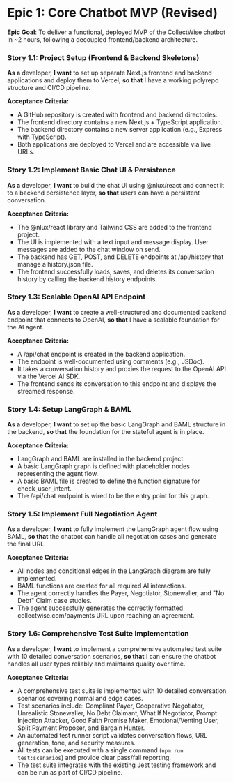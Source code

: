 # Epic 1: Core Chatbot MVP (Revised)

**Epic Goal**: To deliver a functional, deployed MVP of the CollectWise chatbot in ~2 hours, following a decoupled frontend/backend architecture.

### Story 1.1: Project Setup (Frontend & Backend Skeletons)

**As a** developer, **I want** to set up separate Next.js frontend and backend applications and deploy them to Vercel, **so that** I have a working polyrepo structure and CI/CD pipeline.

**Acceptance Criteria:**

- A GitHub repository is created with frontend and backend directories.
- The frontend directory contains a new Next.js + TypeScript application.
- The backend directory contains a new server application (e.g., Express with TypeScript).
- Both applications are deployed to Vercel and are accessible via live URLs.

### Story 1.2: Implement Basic Chat UI & Persistence

**As a** developer, **I want** to build the chat UI using @nlux/react and connect it to a backend persistence layer, **so that** users can have a persistent conversation.

**Acceptance Criteria:**

- The @nlux/react library and Tailwind CSS are added to the frontend project.
- The UI is implemented with a text input and message display. User messages are added to the chat window on send.
- The backend has GET, POST, and DELETE endpoints at /api/history that manage a history.json file.
- The frontend successfully loads, saves, and deletes its conversation history by calling the backend history endpoints.

### Story 1.3: Scalable OpenAI API Endpoint

**As a** developer, **I want** to create a well-structured and documented backend endpoint that connects to OpenAI, **so that** I have a scalable foundation for the AI agent.

**Acceptance Criteria:**

- A /api/chat endpoint is created in the backend application.
- The endpoint is well-documented using comments (e.g., JSDoc).
- It takes a conversation history and proxies the request to the OpenAI API via the Vercel AI SDK.
- The frontend sends its conversation to this endpoint and displays the streamed response.

### Story 1.4: Setup LangGraph & BAML

**As a** developer, **I want** to set up the basic LangGraph and BAML structure in the backend, **so that** the foundation for the stateful agent is in place.

**Acceptance Criteria:**

- LangGraph and BAML are installed in the backend project.
- A basic LangGraph graph is defined with placeholder nodes representing the agent flow.
- A basic BAML file is created to define the function signature for check_user_intent.
- The /api/chat endpoint is wired to be the entry point for this graph.

### Story 1.5: Implement Full Negotiation Agent

**As a** developer, **I want** to fully implement the LangGraph agent flow using BAML, **so that** the chatbot can handle all negotiation cases and generate the final URL.

**Acceptance Criteria:**

- All nodes and conditional edges in the LangGraph diagram are fully implemented.
- BAML functions are created for all required AI interactions.
- The agent correctly handles the Payer, Negotiator, Stonewaller, and "No Debt" Claim case studies.
- The agent successfully generates the correctly formatted collectwise.com/payments URL upon reaching an agreement.

### Story 1.6: Comprehensive Test Suite Implementation

**As a** developer, **I want** to implement a comprehensive automated test suite with 10 detailed conversation scenarios, **so that** I can ensure the chatbot handles all user types reliably and maintains quality over time.

**Acceptance Criteria:**

- A comprehensive test suite is implemented with 10 detailed conversation scenarios covering normal and edge cases.
- Test scenarios include: Compliant Payer, Cooperative Negotiator, Unrealistic Stonewaller, No Debt Claimant, What If Negotiator, Prompt Injection Attacker, Good Faith Promise Maker, Emotional/Venting User, Split Payment Proposer, and Bargain Hunter.
- An automated test runner script validates conversation flows, URL generation, tone, and security measures.
- All tests can be executed with a single command (`npm run test:scenarios`) and provide clear pass/fail reporting.
- The test suite integrates with the existing Jest testing framework and can be run as part of CI/CD pipeline.
